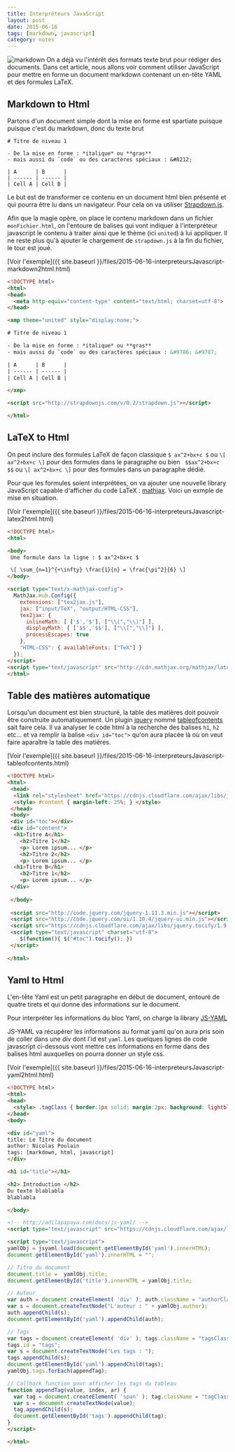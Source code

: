 ```yaml
---
title: Interpréteurs JavaScript
layout: post
date: 2015-06-16
tags: [markdown, javascript]
category: notes
---
```


![markdown](https://upload.wikimedia.org/wikipedia/commons/thumb/4/48/Markdown-mark.svg/120px-Markdown-mark.svg.png)
On a déjà vu l'intérêt des formats texte brut pour rédiger des documents.
Dans cet article, nous allons voir comment utiliser JavaScript pour mettre
en forme un document markdown contenant un en-tête YAML et des formules LaTeX.

## Markdown to Html

Partons d'un document simple dont la mise en forme est spartiate puisque
puisque c'est du markdown, donc du texte brut

```
# Titre de niveau 1

- De la mise en forme : *italique* ou **gras**
- mais aussi du `code` ou des caractères spéciaux : &#8212;

| A      | B      |
| ------ | ------ |
| Cell A | Cell B |
```

Le but est de transformer ce contenu en un document html bien présenté
et qui pourra être lu dans un navigateur.
Pour cela on va utiliser [Strapdown.js](http://strapdownjs.com/).

Afin que la magie opère, on place le contenu markdown dans un fichier
`monFichier.html`, on l'entoure de balises qui vont indiquer à l'interpréteur
javascript le contenu à traiter ainsi que le thème (ici `united`) à lui
appliquer.  Il ne reste plus qu'à ajouter le chargement de `strapdown.js` à la
fin du fichier, le tour est joué.

[Voir l'exemple]({{ site.baseurl }}/files/2015-06-16-interpreteursJavascript-markdown2html.html)

```html
<!DOCTYPE html>
<html>
<head>
  <meta http-equiv="content-type" content="text/html; charset=utf-8">
</head>

<xmp theme="united" style="display:none;">

# Titre de niveau 1

- De la mise en forme : *italique* ou **gras**
- mais aussi du `code` ou des caractères spéciaux : &#9786; &#9787;

| A      | B      |
| ------ | ------ |
| Cell A | Cell B |

</xmp>

<script src="http://strapdownjs.com/v/0.2/strapdown.js"></script>

</html>
```

## LaTeX to Html

On peut inclure des formules LaTeX de façon classique `$ ax^2+bx+c $` ou 
`\[ ax^2+bx+c \]` pour des formules dans le paragraphe  ou bien 
` $$ax^2+bx+c $$` ou `\[ ax^2+bx+c \]` pour des formules dans un paragraphe
dédié.

Pour que les formules soient interprétées, on va ajouter une nouvelle
library JavaScript capable d'afficher du code LaTeX :
[mathjax](https://www.mathjax.org/).
Voici un exmple de mise en situation.

[Voir l'exemple]({{ site.baseurl }}/files/2015-06-16-interpreteursJavascript-latex2html.html)

```html
<!DOCTYPE html>
<html>

<body>
 Une formule dans la ligne : $ ax^2+bx+c $

 \[ \sum_{n=1}^{+\infty} \frac{1}{n} = \frac{\pi^2}{6} \]
</body>

<script type="text/x-mathjax-config">
  MathJax.Hub.Config({
    extensions: ["tex2jax.js"],
    jax: ["input/TeX", "output/HTML-CSS"],
    tex2jax: {
      inlineMath: [ ['$','$'], ["\\(","\\)"] ],
      displayMath: [ ['$$','$$'], ["\\[","\\]"] ],
      processEscapes: true
    },
    "HTML-CSS": { availableFonts: ["TeX"] }
  });
</script>
<script type="text/javascript" src="http://cdn.mathjax.org/mathjax/latest/MathJax.js"></script>
</html>
```


## Table des matières automatique

Lorsqu'un document est bien structuré, la table des matières doit pouvoir être
construite automatiquement. Un plugin [jquery](https://jquery.com/) nommé
[tableofcontents](http://fuelyourcoding.com/scripts/toc/examples/example1.html)
sait faire cela. Il va analyser le code html à la recherche des balises `h1`,
`h2` etc... et va remplir la balise `<div id="toc">` qu'on aura placée là où on
veut faire aparaître la table des matières.

[Voir l'exemple]({{ site.baseurl }}/files/2015-06-16-interpreteursJavascript-tableofcontents.html)

```html
<!DOCTYPE html>
<html>
 <head>
  <link rel="stylesheet" href="https://cdnjs.cloudflare.com/ajax/libs/jquery.tocify/1.9.0/stylesheets/jquery.tocify.css">
  <style> #content { margin-left: 25%; } </style>
 </head>
 <body>
 <div id="toc"></div>
 <div id="content">
  <h1>Titre A</h1>
    <h2>Titre 1</h2>
    <p> Lorem ipsum... </p>
    <h2>Titre 2</h2>
    <p> Lorem ipsum... </p>
  <h1>Titre B</h1>
    <h2>Titre 1</h2>
    <p> Lorem ipsum... </p>
 </div>
 
 </body>
 
 <script src="http://code.jquery.com/jquery-1.11.3.min.js"></script>
 <script src="http://code.jquery.com/ui/1.10.4/jquery-ui.min.js"></script>
 <script src="https://cdnjs.cloudflare.com/ajax/libs/jquery.tocify/1.9.0/javascripts/jquery.tocify.min.js"></script>
 <script type="text/javascript" charset="utf-8">
 	$(function(){ $("#toc").tocify(); })
 </script>
 
</html>

```



## Yaml to Html

L'en-tête Yaml est un petit paragraphe en début de document, entouré de 
quatre tirets et qui donne des informations sur le document.

Pour interpréter les informations du bloc Yaml, on charge la library
[JS-YAML](http://adilapapaya.com/docs/js-yaml/)

JS-YAML va récupérer les informations au format yaml qu'on aura pris soin de
coller dans une div dont l'id est `yaml`. Les quelques lignes de code javascript
ci-dessous vont mettre ces informations en forme dans des balises html auxquelles
on pourra donner un style css.

[Voir l'exemple]({{ site.baseurl }}/files/2015-06-16-interpreteursJavascript-yaml2html.html)


```html
<!DOCTYPE html>
<html>
<head>
  <style> .tagClass { border:1px solid; margin:2px; background: lightblue;} </style>
</head>
<body>

<div id="yaml">
title: Le Titre du document
author: Nicolas Poulain
tags: [markdown, html, javascript]
</div>

<h1 id="title"></h1>

<h2> Introduction </h2>
Du texte blablabla
blablabla

</body>

<!-- http://adilapapaya.com/docs/js-yaml/ -->
<script type="text/javascript" src="https://cdnjs.cloudflare.com/ajax/libs/js-yaml/3.3.1/js-yaml.min.js"></script>

<script type="text/javascript">
yamlObj = jsyaml.load(document.getElementById('yaml').innerHTML);
document.getElementById('yaml').innerHTML = "";

// Titre du document
document.title =  yamlObj.title;
document.getElementById('title').innerHTML = yamlObj.title;

// Auteur
var auth = document.createElement( 'div' ); auth.className = "authorClass";
var s = document.createTextNode("L'auteur : " + yamlObj.author);
auth.appendChild(s);
document.getElementById('yaml').appendChild(auth);

// Tags
var tags = document.createElement( 'div' ); tags.className = "tagsClass";
tags.id = "tags";
var s = document.createTextNode("Les tags : ");
tags.appendChild(s);
document.getElementById('yaml').appendChild(tags);
yamlObj.tags.forEach(appendTag);

// Callback function pour afficher les tags du tableau
function appendTag(value, index, ar) {
  var tag = document.createElement( 'span' ); tag.className = "tagClass";
  var s = document.createTextNode(value);
  tag.appendChild(s);
  document.getElementById('tags').appendChild(tag);
}
</script>

</html>

```



